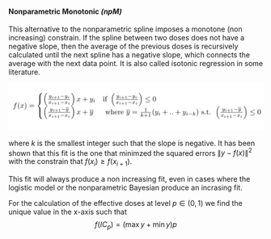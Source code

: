 #### Nonparametric Monotonic *(npM)*

 This alternative to the nonparametric spline imposes a monotone (non increasing) constrain. If the spline between two doses does not have a negative slope, then the average of the previous doses is recursively calculated until the next spline has a negative slope, which connects the average with the next data point. It is also called isotonic regression in some literature. 

<img src="images/fig4.png" alt="drawing" style="width:550px;"/>



where  *k* is the smallest integer such that the slope is negative. It has been shown that this fit is the one that minimzed the squared errors $\|y-f(x)\|^2$ with the constrain that $f(x_i)\geq f(x_{i+1})$.

This fit will always produce a non increasing fit, even in cases where the logistic model or the nonparametric Bayesian produce an incrasing fit.

For the calculation of the effective doses at level $p\in (0,1)$ we find the unique value in the x-axis such that 
$$
f(IC_{p}) = (\max y + \min y) p
$$
 

